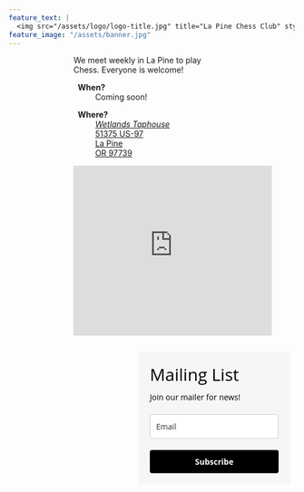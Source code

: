 ```yaml
---
feature_text: |
  <img src="/assets/logo/logo-title.jpg" title="La Pine Chess Club" style="border: 0.5ex solid black; border-radius: 2ex; max-height: 20em;">
feature_image: "/assets/banner.jpg"
---
```

<style>
.intro {
    text-align: center;
}
.intro .blurb {
    display: inline-block;
    text-align: left;
    width: 45%;
    min-width: 35ex;
    padding-right: 1ex;
    padding-bottom: 2em
}

.intro .map {
    display: inline-block;
    width: 300px;
}

dt {
    margin-left: 1ex;
    font-weight: bold
}

dd {
    margin-left: 5ex !important;
    margin-bottom: 1ex !important;
    font-weight: normal
}
</style>
<div class="intro">
<div class="blurb">
    We meet weekly in La Pine to play Chess. Everyone is welcome!
    <dl>
        <dt>When?</dt>
        <dd>Coming soon!</dd>
    </dl>
    <dl>
        <dt>Where?</dt>
        <dd>
            <a href="https://goo.gl/maps/KXoJ78rZE53UXETe8"><em>Wetlands Taphouse</em><br>
            51375 US-97<br>La Pine<br>OR 97739</a>
        </dd>
    </dl>
    <iframe src="https://www.google.com/maps/embed?pb=!1m18!1m12!1m3!1d2886.113758338111!2d-121.50959478450174!3d43.666603879120785!2m3!1f0!2f0!3f0!3m2!1i1024!2i768!4f13.1!3m3!1m2!1s0x54c77da08c8b74bb%3A0xf35d511400563005!2sWetlands%20Taphouse!5e0!3m2!1sen!2sus!4v1679975328188!5m2!1sen!2sus" width="350" height="300" style="border:0;max-height:300px;" allowfullscreen="" loading="lazy" referrerpolicy="no-referrer-when-downgrade"></iframe>
</div>
<div class="blurb" style="float: right;">
<style type="text/css">
  @import url(https://assets.mlcdn.com/fonts.css?version=1678967);
</style>
<style type="text/css">
  .ml-form-embedSubmitLoad{display:inline-block;width:20px;height:20px}.g-recaptcha{transform:scale(1);-webkit-transform:scale(1);transform-origin:0 0;-webkit-transform-origin:0 0}.sr-only{position:absolute;width:1px;height:1px;padding:0;margin:-1px;overflow:hidden;clip:rect(0,0,0,0);border:0}.ml-form-embedSubmitLoad:after{content:" ";display:block;width:11px;height:11px;margin:1px;border-radius:50%;border:4px solid #fff;border-color:#fff #fff #fff transparent;animation:ml-form-embedSubmitLoad 1.2s linear infinite}@keyframes ml-form-embedSubmitLoad{0%{transform:rotate(0)}100%{transform:rotate(360deg)}}#mlb2-5899697.ml-form-embedContainer{box-sizing:border-box;display:table;margin:0 auto;position:static;width:100%!important}#mlb2-5899697.ml-form-embedContainer button,#mlb2-5899697.ml-form-embedContainer h4,#mlb2-5899697.ml-form-embedContainer p,#mlb2-5899697.ml-form-embedContainer span{text-transform:none!important;letter-spacing:normal!important}#mlb2-5899697.ml-form-embedContainer .ml-form-embedWrapper{background-color:#f6f6f6;border-width:0;border-color:transparent;border-radius:4px;border-style:solid;box-sizing:border-box;display:inline-block!important;margin:0;padding:0;position:relative}#mlb2-5899697.ml-form-embedContainer .ml-form-embedWrapper.embedDefault,#mlb2-5899697.ml-form-embedContainer .ml-form-embedWrapper.embedPopup{width:400px}#mlb2-5899697.ml-form-embedContainer .ml-form-embedWrapper.embedForm{max-width:400px;width:100%}#mlb2-5899697.ml-form-embedContainer .ml-form-align-left{text-align:left}#mlb2-5899697.ml-form-embedContainer .ml-form-align-center{text-align:center}#mlb2-5899697.ml-form-embedContainer .ml-form-align-default{display:table-cell!important;vertical-align:middle!important;text-align:center!important}#mlb2-5899697.ml-form-embedContainer .ml-form-align-right{text-align:right}#mlb2-5899697.ml-form-embedContainer .ml-form-embedWrapper .ml-form-embedHeader img{border-top-left-radius:4px;border-top-right-radius:4px;height:auto;margin:0 auto!important;max-width:100%;width:undefinedpx}#mlb2-5899697.ml-form-embedContainer .ml-form-embedWrapper .ml-form-embedBody,#mlb2-5899697.ml-form-embedContainer .ml-form-embedWrapper .ml-form-successBody{padding:20px 20px 0 20px}#mlb2-5899697.ml-form-embedContainer .ml-form-embedWrapper .ml-form-embedBody.ml-form-embedBodyHorizontal{padding-bottom:0}#mlb2-5899697.ml-form-embedContainer .ml-form-embedWrapper .ml-form-embedBody .ml-form-embedContent,#mlb2-5899697.ml-form-embedContainer .ml-form-embedWrapper .ml-form-successBody .ml-form-successContent{text-align:left;margin:0 0 20px 0}#mlb2-5899697.ml-form-embedContainer .ml-form-embedWrapper .ml-form-embedBody .ml-form-embedContent h4,#mlb2-5899697.ml-form-embedContainer .ml-form-embedWrapper .ml-form-successBody .ml-form-successContent h4{color:#000;font-family:'Open Sans',Arial,Helvetica,sans-serif;font-size:30px;font-weight:400;margin:0 0 10px 0;text-align:left;word-break:break-word}#mlb2-5899697.ml-form-embedContainer .ml-form-embedWrapper .ml-form-embedBody .ml-form-embedContent p,#mlb2-5899697.ml-form-embedContainer .ml-form-embedWrapper .ml-form-successBody .ml-form-successContent p{color:#000;font-family:'Open Sans',Arial,Helvetica,sans-serif;font-size:14px;font-weight:400;line-height:20px;margin:0 0 10px 0;text-align:left}#mlb2-5899697.ml-form-embedContainer .ml-form-embedWrapper .ml-form-embedBody .ml-form-embedContent ol,#mlb2-5899697.ml-form-embedContainer .ml-form-embedWrapper .ml-form-embedBody .ml-form-embedContent ul,#mlb2-5899697.ml-form-embedContainer .ml-form-embedWrapper .ml-form-successBody .ml-form-successContent ol,#mlb2-5899697.ml-form-embedContainer .ml-form-embedWrapper .ml-form-successBody .ml-form-successContent ul{color:#000;font-family:'Open Sans',Arial,Helvetica,sans-serif;font-size:14px}#mlb2-5899697.ml-form-embedContainer .ml-form-embedWrapper .ml-form-embedBody .ml-form-embedContent ol ol,#mlb2-5899697.ml-form-embedContainer .ml-form-embedWrapper .ml-form-successBody .ml-form-successContent ol ol{list-style-type:lower-alpha}#mlb2-5899697.ml-form-embedContainer .ml-form-embedWrapper .ml-form-embedBody .ml-form-embedContent ol ol ol,#mlb2-5899697.ml-form-embedContainer .ml-form-embedWrapper .ml-form-successBody .ml-form-successContent ol ol ol{list-style-type:lower-roman}#mlb2-5899697.ml-form-embedContainer .ml-form-embedWrapper .ml-form-embedBody .ml-form-embedContent p a,#mlb2-5899697.ml-form-embedContainer .ml-form-embedWrapper .ml-form-successBody .ml-form-successContent p a{color:#000;text-decoration:underline}#mlb2-5899697.ml-form-embedContainer .ml-form-embedWrapper .ml-block-form .ml-field-group{text-align:left!important}#mlb2-5899697.ml-form-embedContainer .ml-form-embedWrapper .ml-block-form .ml-field-group label{margin-bottom:5px;color:#333;font-size:14px;font-family:'Open Sans',Arial,Helvetica,sans-serif;font-weight:700;font-style:normal;text-decoration:none;display:inline-block;line-height:20px}#mlb2-5899697.ml-form-embedContainer .ml-form-embedWrapper .ml-form-embedBody .ml-form-embedContent p:last-child,#mlb2-5899697.ml-form-embedContainer .ml-form-embedWrapper .ml-form-successBody .ml-form-successContent p:last-child{margin:0}#mlb2-5899697.ml-form-embedContainer .ml-form-embedWrapper .ml-form-embedBody form{margin:0;width:100%}#mlb2-5899697.ml-form-embedContainer .ml-form-embedWrapper .ml-form-embedBody .ml-form-checkboxRow,#mlb2-5899697.ml-form-embedContainer .ml-form-embedWrapper .ml-form-embedBody .ml-form-formContent{margin:0 0 20px 0;width:100%}#mlb2-5899697.ml-form-embedContainer .ml-form-embedWrapper .ml-form-embedBody .ml-form-checkboxRow{float:left}#mlb2-5899697.ml-form-embedContainer .ml-form-embedWrapper .ml-form-embedBody .ml-form-formContent.horozintalForm{margin:0;padding:0 0 20px 0;width:100%;height:auto;float:left}#mlb2-5899697.ml-form-embedContainer .ml-form-embedWrapper .ml-form-embedBody .ml-form-fieldRow{margin:0 0 10px 0;width:100%}#mlb2-5899697.ml-form-embedContainer .ml-form-embedWrapper .ml-form-embedBody .ml-form-fieldRow.ml-last-item{margin:0}#mlb2-5899697.ml-form-embedContainer .ml-form-embedWrapper .ml-form-embedBody .ml-form-fieldRow.ml-formfieldHorizintal{margin:0}#mlb2-5899697.ml-form-embedContainer .ml-form-embedWrapper .ml-form-embedBody .ml-form-fieldRow input{background-color:#fff!important;color:#333!important;border-color:#ccc;border-radius:4px!important;border-style:solid!important;border-width:1px!important;font-family:'Open Sans',Arial,Helvetica,sans-serif;font-size:14px!important;height:auto;line-height:21px!important;margin-bottom:0;margin-top:0;margin-left:0;margin-right:0;padding:10px 10px!important;width:100%!important;box-sizing:border-box!important;max-width:100%!important}#mlb2-5899697.ml-form-embedContainer .ml-form-embedWrapper .ml-form-embedBody .ml-form-fieldRow input::-webkit-input-placeholder,#mlb2-5899697.ml-form-embedContainer .ml-form-embedWrapper .ml-form-embedBody .ml-form-horizontalRow input::-webkit-input-placeholder{color:#333}#mlb2-5899697.ml-form-embedContainer .ml-form-embedWrapper .ml-form-embedBody .ml-form-fieldRow input::-moz-placeholder,#mlb2-5899697.ml-form-embedContainer .ml-form-embedWrapper .ml-form-embedBody .ml-form-horizontalRow input::-moz-placeholder{color:#333}#mlb2-5899697.ml-form-embedContainer .ml-form-embedWrapper .ml-form-embedBody .ml-form-fieldRow input:-ms-input-placeholder,#mlb2-5899697.ml-form-embedContainer .ml-form-embedWrapper .ml-form-embedBody .ml-form-horizontalRow input:-ms-input-placeholder{color:#333}#mlb2-5899697.ml-form-embedContainer .ml-form-embedWrapper .ml-form-embedBody .ml-form-fieldRow input:-moz-placeholder,#mlb2-5899697.ml-form-embedContainer .ml-form-embedWrapper .ml-form-embedBody .ml-form-horizontalRow input:-moz-placeholder{color:#333}#mlb2-5899697.ml-form-embedContainer .ml-form-embedWrapper .ml-form-embedBody .ml-form-fieldRow textarea,#mlb2-5899697.ml-form-embedContainer .ml-form-embedWrapper .ml-form-embedBody .ml-form-horizontalRow textarea{background-color:#fff!important;color:#333!important;border-color:#ccc;border-radius:4px!important;border-style:solid!important;border-width:1px!important;font-family:'Open Sans',Arial,Helvetica,sans-serif;font-size:14px!important;height:auto;line-height:21px!important;margin-bottom:0;margin-top:0;padding:10px 10px!important;width:100%!important;box-sizing:border-box!important;max-width:100%!important}#mlb2-5899697.ml-form-embedContainer .ml-form-embedWrapper .ml-form-embedBody .ml-form-checkboxRow .label-description::before,#mlb2-5899697.ml-form-embedContainer .ml-form-embedWrapper .ml-form-embedBody .ml-form-embedPermissions .ml-form-embedPermissionsOptionsCheckbox .label-description::before,#mlb2-5899697.ml-form-embedContainer .ml-form-embedWrapper .ml-form-embedBody .ml-form-fieldRow .custom-checkbox .custom-control-label::before,#mlb2-5899697.ml-form-embedContainer .ml-form-embedWrapper .ml-form-embedBody .ml-form-fieldRow .custom-radio .custom-control-label::before,#mlb2-5899697.ml-form-embedContainer .ml-form-embedWrapper .ml-form-embedBody .ml-form-horizontalRow .custom-checkbox .custom-control-label::before,#mlb2-5899697.ml-form-embedContainer .ml-form-embedWrapper .ml-form-embedBody .ml-form-horizontalRow .custom-radio .custom-control-label::before,#mlb2-5899697.ml-form-embedContainer .ml-form-embedWrapper .ml-form-embedBody .ml-form-interestGroupsRow .ml-form-interestGroupsRowCheckbox .label-description::before{border-color:#ccc!important;background-color:#fff!important}#mlb2-5899697.ml-form-embedContainer .ml-form-embedWrapper .ml-form-embedBody .ml-form-fieldRow input.custom-control-input[type=checkbox]{box-sizing:border-box;padding:0;position:absolute;z-index:-1;opacity:0;margin-top:5px;margin-left:-1.5rem;overflow:visible}#mlb2-5899697.ml-form-embedContainer .ml-form-embedWrapper .ml-form-embedBody .ml-form-checkboxRow .label-description::before,#mlb2-5899697.ml-form-embedContainer .ml-form-embedWrapper .ml-form-embedBody .ml-form-embedPermissions .ml-form-embedPermissionsOptionsCheckbox .label-description::before,#mlb2-5899697.ml-form-embedContainer .ml-form-embedWrapper .ml-form-embedBody .ml-form-fieldRow .custom-checkbox .custom-control-label::before,#mlb2-5899697.ml-form-embedContainer .ml-form-embedWrapper .ml-form-embedBody .ml-form-horizontalRow .custom-checkbox .custom-control-label::before,#mlb2-5899697.ml-form-embedContainer .ml-form-embedWrapper .ml-form-embedBody .ml-form-interestGroupsRow .ml-form-interestGroupsRowCheckbox .label-description::before{border-radius:4px!important}#mlb2-5899697.ml-form-embedContainer .ml-form-embedWrapper .ml-form-embedBody .ml-form-checkboxRow input[type=checkbox]:checked~.label-description::after,#mlb2-5899697.ml-form-embedContainer .ml-form-embedWrapper .ml-form-embedBody .ml-form-embedPermissions .ml-form-embedPermissionsOptionsCheckbox input[type=checkbox]:checked~.label-description::after,#mlb2-5899697.ml-form-embedContainer .ml-form-embedWrapper .ml-form-embedBody .ml-form-fieldRow .custom-checkbox .custom-control-input:checked~.custom-control-label::after,#mlb2-5899697.ml-form-embedContainer .ml-form-embedWrapper .ml-form-embedBody .ml-form-horizontalRow .custom-checkbox .custom-control-input:checked~.custom-control-label::after,#mlb2-5899697.ml-form-embedContainer .ml-form-embedWrapper .ml-form-embedBody .ml-form-interestGroupsRow .ml-form-interestGroupsRowCheckbox input[type=checkbox]:checked~.label-description::after{background-image:url("data:image/svg+xml,%3csvg xmlns='http://www.w3.org/2000/svg' viewBox='0 0 8 8'%3e%3cpath fill='%23fff' d='M6.564.75l-3.59 3.612-1.538-1.55L0 4.26 2.974 7.25 8 2.193z'/%3e%3c/svg%3e")}#mlb2-5899697.ml-form-embedContainer .ml-form-embedWrapper .ml-form-embedBody .ml-form-fieldRow .custom-radio .custom-control-input:checked~.custom-control-label::after{background-image:url("data:image/svg+xml,%3csvg xmlns='http://www.w3.org/2000/svg' viewBox='-4 -4 8 8'%3e%3ccircle r='3' fill='%23fff'/%3e%3c/svg%3e")}#mlb2-5899697.ml-form-embedContainer .ml-form-embedWrapper .ml-form-embedBody .ml-form-checkboxRow input[type=checkbox]:checked~.label-description::before,#mlb2-5899697.ml-form-embedContainer .ml-form-embedWrapper .ml-form-embedBody .ml-form-embedPermissions .ml-form-embedPermissionsOptionsCheckbox input[type=checkbox]:checked~.label-description::before,#mlb2-5899697.ml-form-embedContainer .ml-form-embedWrapper .ml-form-embedBody .ml-form-fieldRow .custom-checkbox .custom-control-input:checked~.custom-control-label::before,#mlb2-5899697.ml-form-embedContainer .ml-form-embedWrapper .ml-form-embedBody .ml-form-fieldRow .custom-radio .custom-control-input:checked~.custom-control-label::before,#mlb2-5899697.ml-form-embedContainer .ml-form-embedWrapper .ml-form-embedBody .ml-form-horizontalRow .custom-checkbox .custom-control-input:checked~.custom-control-label::before,#mlb2-5899697.ml-form-embedContainer .ml-form-embedWrapper .ml-form-embedBody .ml-form-horizontalRow .custom-radio .custom-control-input:checked~.custom-control-label::before,#mlb2-5899697.ml-form-embedContainer .ml-form-embedWrapper .ml-form-embedBody .ml-form-interestGroupsRow .ml-form-interestGroupsRowCheckbox input[type=checkbox]:checked~.label-description::before{border-color:#000!important;background-color:#000!important;color:#fff!important}#mlb2-5899697.ml-form-embedContainer .ml-form-embedWrapper .ml-form-embedBody .ml-form-fieldRow .custom-checkbox .custom-control-label::after,#mlb2-5899697.ml-form-embedContainer .ml-form-embedWrapper .ml-form-embedBody .ml-form-fieldRow .custom-checkbox .custom-control-label::before,#mlb2-5899697.ml-form-embedContainer .ml-form-embedWrapper .ml-form-embedBody .ml-form-fieldRow .custom-radio .custom-control-label::after,#mlb2-5899697.ml-form-embedContainer .ml-form-embedWrapper .ml-form-embedBody .ml-form-fieldRow .custom-radio .custom-control-label::before,#mlb2-5899697.ml-form-embedContainer .ml-form-embedWrapper .ml-form-embedBody .ml-form-horizontalRow .custom-checkbox .custom-control-label::after,#mlb2-5899697.ml-form-embedContainer .ml-form-embedWrapper .ml-form-embedBody .ml-form-horizontalRow .custom-checkbox .custom-control-label::before,#mlb2-5899697.ml-form-embedContainer .ml-form-embedWrapper .ml-form-embedBody .ml-form-horizontalRow .custom-radio .custom-control-label::after,#mlb2-5899697.ml-form-embedContainer .ml-form-embedWrapper .ml-form-embedBody .ml-form-horizontalRow .custom-radio .custom-control-label::before{top:2px;box-sizing:border-box}#mlb2-5899697.ml-form-embedContainer .ml-form-embedWrapper .ml-form-embedBody .ml-form-checkboxRow .label-description::after,#mlb2-5899697.ml-form-embedContainer .ml-form-embedWrapper .ml-form-embedBody .ml-form-checkboxRow .label-description::before,#mlb2-5899697.ml-form-embedContainer .ml-form-embedWrapper .ml-form-embedBody .ml-form-embedPermissions .ml-form-embedPermissionsOptionsCheckbox .label-description::after,#mlb2-5899697.ml-form-embedContainer .ml-form-embedWrapper .ml-form-embedBody .ml-form-embedPermissions .ml-form-embedPermissionsOptionsCheckbox .label-description::before{top:0!important;box-sizing:border-box!important}#mlb2-5899697.ml-form-embedContainer .ml-form-embedWrapper .ml-form-embedBody .ml-form-checkboxRow .label-description::after,#mlb2-5899697.ml-form-embedContainer .ml-form-embedWrapper .ml-form-embedBody .ml-form-checkboxRow .label-description::before{top:0!important;box-sizing:border-box!important}#mlb2-5899697.ml-form-embedContainer .ml-form-embedWrapper .ml-form-embedBody .ml-form-interestGroupsRow .ml-form-interestGroupsRowCheckbox .label-description::after{top:0!important;box-sizing:border-box!important;position:absolute;left:-1.5rem;display:block;width:1rem;height:1rem;content:""}#mlb2-5899697.ml-form-embedContainer .ml-form-embedWrapper .ml-form-embedBody .ml-form-interestGroupsRow .ml-form-interestGroupsRowCheckbox .label-description::before{top:0!important;box-sizing:border-box!important}#mlb2-5899697.ml-form-embedContainer .ml-form-embedWrapper .ml-form-embedBody .custom-control-label::before{position:absolute;top:4px;left:-1.5rem;display:block;width:16px;height:16px;pointer-events:none;content:"";background-color:#fff;border:#adb5bd solid 1px;border-radius:50%}#mlb2-5899697.ml-form-embedContainer .ml-form-embedWrapper .ml-form-embedBody .custom-control-label::after{position:absolute;top:2px!important;left:-1.5rem;display:block;width:1rem;height:1rem;content:""}#mlb2-5899697.ml-form-embedContainer .ml-form-embedWrapper .ml-form-embedBody .ml-form-checkboxRow .label-description::before,#mlb2-5899697.ml-form-embedContainer .ml-form-embedWrapper .ml-form-embedBody .ml-form-embedPermissions .ml-form-embedPermissionsOptionsCheckbox .label-description::before,#mlb2-5899697.ml-form-embedContainer .ml-form-embedWrapper .ml-form-embedBody .ml-form-interestGroupsRow .ml-form-interestGroupsRowCheckbox .label-description::before{position:absolute;top:4px;left:-1.5rem;display:block;width:16px;height:16px;pointer-events:none;content:"";background-color:#fff;border:#adb5bd solid 1px;border-radius:50%}#mlb2-5899697.ml-form-embedContainer .ml-form-embedWrapper .ml-form-embedBody .ml-form-embedPermissions .ml-form-embedPermissionsOptionsCheckbox .label-description::after{position:absolute;top:0!important;left:-1.5rem;display:block;width:1rem;height:1rem;content:""}#mlb2-5899697.ml-form-embedContainer .ml-form-embedWrapper .ml-form-embedBody .ml-form-checkboxRow .label-description::after{position:absolute;top:0!important;left:-1.5rem;display:block;width:1rem;height:1rem;content:""}#mlb2-5899697.ml-form-embedContainer .ml-form-embedWrapper .ml-form-embedBody .custom-radio .custom-control-label::after{background:no-repeat 50%/50% 50%}#mlb2-5899697.ml-form-embedContainer .ml-form-embedWrapper .ml-form-embedBody .custom-checkbox .custom-control-label::after,#mlb2-5899697.ml-form-embedContainer .ml-form-embedWrapper .ml-form-embedBody .ml-form-checkboxRow .label-description::after,#mlb2-5899697.ml-form-embedContainer .ml-form-embedWrapper .ml-form-embedBody .ml-form-embedPermissions .ml-form-embedPermissionsOptionsCheckbox .label-description::after,#mlb2-5899697.ml-form-embedContainer .ml-form-embedWrapper .ml-form-embedBody .ml-form-interestGroupsRow .ml-form-interestGroupsRowCheckbox .label-description::after{background:no-repeat 50%/50% 50%}#mlb2-5899697.ml-form-embedContainer .ml-form-embedWrapper .ml-form-embedBody .ml-form-fieldRow .custom-control,#mlb2-5899697.ml-form-embedContainer .ml-form-embedWrapper .ml-form-embedBody .ml-form-horizontalRow .custom-control{position:relative;display:block;min-height:1.5rem;padding-left:1.5rem}#mlb2-5899697.ml-form-embedContainer .ml-form-embedWrapper .ml-form-embedBody .ml-form-fieldRow .custom-checkbox .custom-control-input,#mlb2-5899697.ml-form-embedContainer .ml-form-embedWrapper .ml-form-embedBody .ml-form-fieldRow .custom-radio .custom-control-input,#mlb2-5899697.ml-form-embedContainer .ml-form-embedWrapper .ml-form-embedBody .ml-form-horizontalRow .custom-checkbox .custom-control-input,#mlb2-5899697.ml-form-embedContainer .ml-form-embedWrapper .ml-form-embedBody .ml-form-horizontalRow .custom-radio .custom-control-input{position:absolute;z-index:-1;opacity:0;box-sizing:border-box;padding:0}#mlb2-5899697.ml-form-embedContainer .ml-form-embedWrapper .ml-form-embedBody .ml-form-fieldRow .custom-checkbox .custom-control-label,#mlb2-5899697.ml-form-embedContainer .ml-form-embedWrapper .ml-form-embedBody .ml-form-fieldRow .custom-radio .custom-control-label,#mlb2-5899697.ml-form-embedContainer .ml-form-embedWrapper .ml-form-embedBody .ml-form-horizontalRow .custom-checkbox .custom-control-label,#mlb2-5899697.ml-form-embedContainer .ml-form-embedWrapper .ml-form-embedBody .ml-form-horizontalRow .custom-radio .custom-control-label{color:#000;font-size:12px!important;font-family:'Open Sans',Arial,Helvetica,sans-serif;line-height:22px;margin-bottom:0;position:relative;vertical-align:top;font-style:normal;font-weight:700}#mlb2-5899697.ml-form-embedContainer .ml-form-embedWrapper .ml-form-embedBody .ml-form-fieldRow .custom-select,#mlb2-5899697.ml-form-embedContainer .ml-form-embedWrapper .ml-form-embedBody .ml-form-horizontalRow .custom-select{background-color:#fff!important;color:#333!important;border-color:#ccc;border-radius:4px!important;border-style:solid!important;border-width:1px!important;font-family:'Open Sans',Arial,Helvetica,sans-serif;font-size:14px!important;line-height:20px!important;margin-bottom:0;margin-top:0;padding:10px 28px 10px 12px!important;width:100%!important;box-sizing:border-box!important;max-width:100%!important;height:auto;display:inline-block;vertical-align:middle;background:url(https://assets.mlcdn.com/ml/images/default/dropdown.svg) no-repeat right .75rem center/8px 10px;-webkit-appearance:none;-moz-appearance:none;appearance:none}#mlb2-5899697.ml-form-embedContainer .ml-form-embedWrapper .ml-form-embedBody .ml-form-horizontalRow{height:auto;width:100%;float:left}.ml-form-formContent.horozintalForm .ml-form-horizontalRow .ml-input-horizontal{width:70%;float:left}.ml-form-formContent.horozintalForm .ml-form-horizontalRow .ml-button-horizontal{width:30%;float:left}.ml-form-formContent.horozintalForm .ml-form-horizontalRow .ml-button-horizontal.labelsOn{padding-top:25px}.ml-form-formContent.horozintalForm .ml-form-horizontalRow .horizontal-fields{box-sizing:border-box;float:left;padding-right:10px}#mlb2-5899697.ml-form-embedContainer .ml-form-embedWrapper .ml-form-embedBody .ml-form-horizontalRow input{background-color:#fff;color:#333;border-color:#ccc;border-radius:4px;border-style:solid;border-width:1px;font-family:'Open Sans',Arial,Helvetica,sans-serif;font-size:14px;line-height:20px;margin-bottom:0;margin-top:0;padding:10px 10px;width:100%;box-sizing:border-box;overflow-y:initial}#mlb2-5899697.ml-form-embedContainer .ml-form-embedWrapper .ml-form-embedBody .ml-form-horizontalRow button{background-color:#000!important;border-color:#000;border-style:solid;border-width:1px;border-radius:4px;box-shadow:none;color:#fff!important;cursor:pointer;font-family:'Open Sans',Arial,Helvetica,sans-serif;font-size:14px!important;font-weight:700;line-height:20px;margin:0!important;padding:10px!important;width:100%;height:auto}#mlb2-5899697.ml-form-embedContainer .ml-form-embedWrapper .ml-form-embedBody .ml-form-horizontalRow button:hover{background-color:#333!important;border-color:#333!important}#mlb2-5899697.ml-form-embedContainer .ml-form-embedWrapper .ml-form-embedBody .ml-form-checkboxRow input[type=checkbox]{box-sizing:border-box;padding:0;position:absolute;z-index:-1;opacity:0;margin-top:5px;margin-left:-1.5rem;overflow:visible}#mlb2-5899697.ml-form-embedContainer .ml-form-embedWrapper .ml-form-embedBody .ml-form-checkboxRow .label-description{color:#000;display:block;font-family:'Open Sans',Arial,Helvetica,sans-serif;font-size:12px;text-align:left;margin-bottom:0;position:relative;vertical-align:top}#mlb2-5899697.ml-form-embedContainer .ml-form-embedWrapper .ml-form-embedBody .ml-form-checkboxRow label{font-weight:400;margin:0;padding:0;position:relative;display:block;min-height:24px;padding-left:24px}#mlb2-5899697.ml-form-embedContainer .ml-form-embedWrapper .ml-form-embedBody .ml-form-checkboxRow label a{color:#000;text-decoration:underline}#mlb2-5899697.ml-form-embedContainer .ml-form-embedWrapper .ml-form-embedBody .ml-form-checkboxRow label p{color:#000!important;font-family:'Open Sans',Arial,Helvetica,sans-serif!important;font-size:12px!important;font-weight:400!important;line-height:18px!important;padding:0!important;margin:0 5px 0 0!important}#mlb2-5899697.ml-form-embedContainer .ml-form-embedWrapper .ml-form-embedBody .ml-form-checkboxRow label p:last-child{margin:0}#mlb2-5899697.ml-form-embedContainer .ml-form-embedWrapper .ml-form-embedBody .ml-form-embedSubmit{margin:0 0 20px 0;float:left;width:100%}#mlb2-5899697.ml-form-embedContainer .ml-form-embedWrapper .ml-form-embedBody .ml-form-embedSubmit button{background-color:#000!important;border:none!important;border-radius:4px!important;box-shadow:none!important;color:#fff!important;cursor:pointer;font-family:'Open Sans',Arial,Helvetica,sans-serif!important;font-size:14px!important;font-weight:700!important;line-height:21px!important;height:auto;padding:10px!important;width:100%!important;box-sizing:border-box!important}#mlb2-5899697.ml-form-embedContainer .ml-form-embedWrapper .ml-form-embedBody .ml-form-embedSubmit button.loading{display:none}#mlb2-5899697.ml-form-embedContainer .ml-form-embedWrapper .ml-form-embedBody .ml-form-embedSubmit button:hover{background-color:#333!important}.ml-subscribe-close{width:30px;height:30px;background:url(https://assets.mlcdn.com/ml/images/default/modal_close.png) no-repeat;background-size:30px;cursor:pointer;margin-top:-10px;margin-right:-10px;position:absolute;top:0;right:0}.ml-error input,.ml-error select,.ml-error textarea{border-color:red!important}.ml-error .custom-checkbox-radio-list{border:1px solid red!important;border-radius:4px;padding:10px}.ml-error .label-description,.ml-error .label-description p,.ml-error .label-description p a,.ml-error label:first-child{color:red!important}#mlb2-5899697.ml-form-embedContainer .ml-form-embedWrapper .ml-form-embedBody .ml-form-checkboxRow.ml-error .label-description p,#mlb2-5899697.ml-form-embedContainer .ml-form-embedWrapper .ml-form-embedBody .ml-form-checkboxRow.ml-error .label-description p:first-letter{color:red!important}@media only screen and (max-width:400px){.ml-form-embedWrapper.embedDefault,.ml-form-embedWrapper.embedPopup{width:100%!important}.ml-form-formContent.horozintalForm{float:left!important}.ml-form-formContent.horozintalForm .ml-form-horizontalRow{height:auto!important;width:100%!important;float:left!important}.ml-form-formContent.horozintalForm .ml-form-horizontalRow .ml-input-horizontal{width:100%!important}.ml-form-formContent.horozintalForm .ml-form-horizontalRow .ml-input-horizontal>div{padding-right:0!important;padding-bottom:10px}.ml-form-formContent.horozintalForm .ml-button-horizontal{width:100%!important}.ml-form-formContent.horozintalForm .ml-button-horizontal.labelsOn{padding-top:0!important}}
</style>
<div id="mlb2-5899697" class="ml-form-embedContainer ml-subscribe-form ml-subscribe-form-5899697">
  <div class="ml-form-align-center">
    <div class="ml-form-embedWrapper embedForm">
      <div class="ml-form-embedBody ml-form-embedBodyDefault row-form">
        <div class="ml-form-embedContent" style="">
          <h4>Mailing List</h4>
          <p><strong></strong>Join our mailer for news!</p>
        </div>
        <form class="ml-block-form" action="https://static.mailerlite.com/webforms/submit/q5n7q1" data-code="q5n7q1" method="post" target="_blank">
          <div class="ml-form-formContent">
            <div class="ml-form-fieldRow ml-last-item">
              <div class="ml-field-group ml-field-email ml-validate-email ml-validate-required">
                <input aria-label="email" aria-required="true" type="email" class="form-control" data-inputmask="" name="fields[email]" placeholder="Email" autocomplete="email">
              </div>
            </div>
          </div>
          <input type="hidden" name="ml-submit" value="1">
          <div class="ml-form-embedSubmit">
            <button type="submit" class="primary">Subscribe</button>
            <button disabled="disabled" style="display:none" type="button" class="loading"> <div class="ml-form-embedSubmitLoad"></div> <span class="sr-only">Loading...</span> </button>
          </div>
          <input type="hidden" name="anticsrf" value="true">
        </form>
      </div>
      <div class="ml-form-successBody row-success" style="display:none">
        <div class="ml-form-successContent">
          <h4>Thank you!</h4>
          <p>You have successfully joined our subscriber list.</p>
        </div>
      </div>
    </div>
  </div>
</div>
<script>
  function ml_webform_success_5899697(){var r=ml_jQuery||jQuery;r(".ml-subscribe-form-5899697 .row-success").show(),r(".ml-subscribe-form-5899697 .row-form").hide()}
</script>
<img src="https://track.mailerlite.com/webforms/o/5899697/q5n7q1?v1679981237" width="1" height="1" style="max-width:1px;max-height:1px;visibility:hidden;padding:0;margin:0;display:block" alt="." border="0">
<script src="https://static.mailerlite.com/js/w/webforms.min.js?vd4de52e171e8eb9c47c0c20caf367ddf" type="text/javascript"></script>
</div>
</div>
